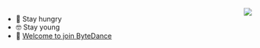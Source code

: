 <img align="right" src="https://github-readme-stats.vercel.app/api?username=henrylee2cn&show_icons=true&icon_color=805AD5&text_color=718096&bg_color=ffffff&hide_title=true" />


- 🤔 Stay hungry
- 🤓 Stay young
- 👋 [Welcome to join ByteDance](https://bytedance.feishu.cn/docs/doccnnpZqtAY1OXXRBtyJUA1Eqf)


<!--
**henrylee2cn/henrylee2cn** is a ✨ _special_ ✨ repository because its `README.md` (this file) appears on your GitHub profile.

Here are some ideas to get you started:

- 🔭 I’m currently working on ...
- 🌱 I’m currently learning ...
- 👯 I’m looking to collaborate on ...
- 🤔 I’m looking for help with ...
- 💬 Ask me about ...
- 📫 How to reach me: ...
- 😄 Pronouns: ...
- ⚡ Fun fact: ...
-->

<!-- <h2>🏆 Github Profile Trophy</h2>
<img src="https://github-profile-trophy.vercel.app/?username=henrylee2cn&column=6"/>
 
---
<div>
  <img height="170" align="left" src="https://github-readme-stats.vercel.app/api?username=henrylee2cn&count_private=true&include_all_commits=true" />
  <img src="https://github-readme-stats.vercel.app/api/top-langs/?username=henrylee2cn&layout=compact" />
</div>
-->
<br/>


